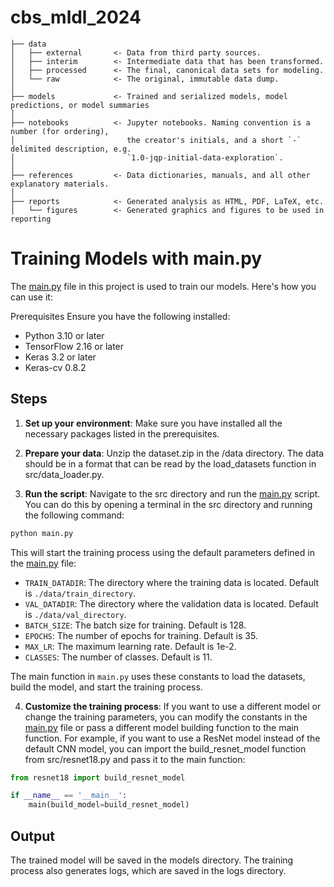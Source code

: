 # cbs_mldl_2024

    ├── data
    │   ├── external       <- Data from third party sources.
    │   ├── interim        <- Intermediate data that has been transformed.
    │   ├── processed      <- The final, canonical data sets for modeling.
    │   └── raw            <- The original, immutable data dump.
    │
    ├── models             <- Trained and serialized models, model predictions, or model summaries
    │
    ├── notebooks          <- Jupyter notebooks. Naming convention is a number (for ordering),
    │                         the creator's initials, and a short `-` delimited description, e.g.
    │                         `1.0-jqp-initial-data-exploration`.
    │
    ├── references         <- Data dictionaries, manuals, and all other explanatory materials.
    │
    ├── reports            <- Generated analysis as HTML, PDF, LaTeX, etc.
    │   └── figures        <- Generated graphics and figures to be used in reporting


# Training Models with main.py
The [main.py](src/main.py) file in this project is used to train our models. Here's how you can use it:

Prerequisites
Ensure you have the following installed:

- Python 3.10 or later
- TensorFlow 2.16 or later
- Keras 3.2 or later
- Keras-cv 0.8.2

## Steps
1. **Set up your environment**: Make sure you have installed all the necessary packages listed in the prerequisites.

2. **Prepare your data**: Unzip the dataset.zip in the /data directory. The data should be in a format that can be read by the load_datasets function in src/data_loader.py.

3. **Run the script**: Navigate to the src directory and run the [main.py](src/main.py) script. You can do this by opening a terminal in the src directory and running the following command:

```sh
python main.py
```

This will start the training process using the default parameters defined in the [main.py](src/main.py) file:

- `TRAIN_DATADIR`: The directory where the training data is located. Default is `./data/train_directory`.
- `VAL_DATADIR`: The directory where the validation data is located. Default is `./data/val_directory`.
- `BATCH_SIZE`: The batch size for training. Default is 128.
- `EPOCHS`: The number of epochs for training. Default is 35.
- `MAX_LR`: The maximum learning rate. Default is 1e-2.
- `CLASSES`: The number of classes. Default is 11.
  
The main function in `main.py` uses these constants to load the datasets, build the model, and start the training process.

4. **Customize the training process**: If you want to use a different model or change the training parameters, you can modify the constants in the [main.py](src/main.py) file or pass a different model building function to the main function.
For example, if you want to use a ResNet model instead of the default CNN model, you can import the build_resnet_model function from src/resnet18.py and pass it to the main function:

```py
from resnet18 import build_resnet_model

if __name__ == '__main__':
    main(build_model=build_resnet_model)
```

## Output
The trained model will be saved in the models directory. The training process also generates logs, which are saved in the logs directory.
